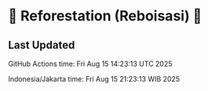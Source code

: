
# 🌳 Reforestation (Reboisasi) 🌲

## Last Updated

GitHub Actions time: Fri Aug 15 14:23:13 UTC 2025

Indonesia/Jakarta time: Fri Aug 15 21:23:13 WIB 2025
